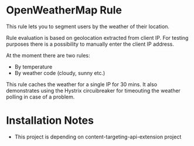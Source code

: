 # OpenWeatherMap Rule

This rule lets you to segment users by the weather of their location.

Rule evaluation is based on geolocation extracted from client IP. For testing purposes there is a possibility to manually enter the client IP address.

At the moment there are two rules:

 * By temperature 
 * By weather code (cloudy, sunny etc.)


This rule caches the weather for a single IP for 30 mins. It also demonstrates using the Hystrix circuibreaker for timeouting the weather polling in case of a problem.


# Installation Notes

 * This project is depending on content-targeting-api-extension project

 


